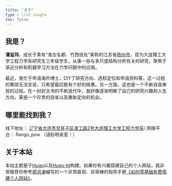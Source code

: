 ```yaml
---
title: "关于"
type : list-single
toc: false
---
```

## 我是？

**潘玺玮**，成长于素有“淮左名都、竹西佳处”美称的江苏省[扬州市](https://baike.baidu.com/item/%E6%89%AC%E5%B7%9E%E5%B8%82/6102423)，现为大连理工大学工程力学系研究生三年级学生，从事一些与多尺度结构分析有关的研究，聚焦于渐近分析和机器学习方法在力学问题中的应用。

最近，我忙于申请海外博士，DIY了研究方向、选校定位和申请资料等，这一过程的繁琐无法言说，只希望最后能有个好的结果。另一方面，这也是一个不断自我审视的过程。在一封封文书的不断迭代中，我好像逐渐明晰了自己的研究兴趣和人生方向，算是一个珍贵的自省以及重新定向的机会。

## 哪里能找到我？

线下地址：<i class="fa fa-location-arrow" aria-hidden="true"></i> [辽宁省大连市甘井子区凌工路2号大连理工大学工程力学系](https://map.baidu.com/search/%E5%A4%A7%E8%BF%9E%E7%90%86%E5%B7%A5%E5%A4%A7%E5%AD%A6-%E5%B7%A5%E7%A8%8B%E5%8A%9B%E5%AD%A6%E7%B3%BB/@13529317.825,4678435.09,19z?querytype=s&da_src=shareurl&wd=%E5%A4%A7%E8%BF%9E%E7%90%86%E5%B7%A5%E5%A4%A7%E5%AD%A6-%E5%B7%A5%E7%A8%8B%E5%8A%9B%E5%AD%A6%E7%B3%BB&c=167&src=0&wd2=%E5%A4%A7%E8%BF%9E%E5%B8%82%E7%94%98%E4%BA%95%E5%AD%90%E5%8C%BA&pn=0&sug=1&l=15&b=(13522120.98865385,4675358.857390049;13535712.98865385,4682886.857390049)&from=webmap&biz_forward=%7B%22scaler%22:2,%22styles%22:%22pl%22%7D&sug_forward=e80077a5d1d25e1be31103be&device_ratio=2)\
网络平台：<i class="fa fa-wechat" aria-hidden="true"></i> Rango_pxw （请标明来意！）

## 关于本站

本站主题基于[Hugo](https://gohugo.io/)以及[Hugo-ht](https://github.com/hongtaoh/hugo-ht)构建。如果你有兴趣搭建自己的个人网站，我非常推荐你参考[郝洪涛](https://hongtaoh.com/)编写的一个非常直观、非常棒的指导手册[《如何零基础免费搭建个人网站》](https://hongtaoh.com/cn/2021/03/02/personal-website-tutorial/)。
